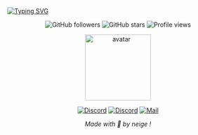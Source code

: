 <a href="https://git.io/typing-svg">
<img src="https://readme-typing-svg.demolab.com?font=Montserrat&size=35&duration=3000&&pause=1000&color=FF0000&width=435&lines=%F0%9F%8C%9F+Neige+X+Aishi+%F0%9F%8C%9F;%F0%9F%8D%A1discord.gg%2Fsuzume%F0%9F%8D%A1;%F0%9F%8C%9F+Neige+X+Aishi+%F0%9F%8C%9F;%F0%9F%8D%A1discord.gg%2Fsuzume%F0%9F%8D%A1;%F0%9F%8C%9F+Neige+X+Aishi+%F0%9F%8C%9F;%F0%9F%8D%A1discord.gg%2Fsuzume%F0%9F%8D%A1;t%C3%A9+encor+la%3F+%F0%9F%98%81;al%C3%A9+quite+la+pag+mtn+%F0%9F%98%83;stp%C3%A9+kit+la+paze+%F0%9F%98%84;tu+f%C3%A9+peur+%F0%9F%98%93" alt="Typing SVG" /></a>

<div align="center">
  
  ![GitHub followers](https://img.shields.io/github/followers/neigexaishi?style=for-the-badge&logo=github&color=ff6b35)
  ![GitHub stars](https://img.shields.io/github/stars/neigexaishi?style=for-the-badge&logo=github&color=ff6b35)
  ![Profile views](https://komarev.com/ghpvc/?username=neigexaishi&style=for-the-badge&color=ff6b35)
  
</div>

<div align="center">
  <img src="https://i.goopics.net/723tyx.png" alt="avatar" width="150"

<br>
<div align="center">
  
  [![Discord](https://img.shields.io/badge/-Discord-5865F2?style=for-the-badge&logo=discord&logoColor=white)](https://discord.gg/users/267757747653705728)
  [![Discord](https://img.shields.io/badge/-Discord-5865F2?style=for-the-badge&logo=discord&logoColor=white)](https://discord.gg/suzume)
  [![Mail](https://img.shields.io/badge/-Email-D14836?style=for-the-badge&logo=gmail&logoColor=white)](mailto:neigee@internet.ru)
  
</div>
<div align="center">
  
*Made with 💖 by neige !*

</div>

